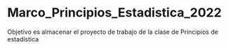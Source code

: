 # Marco_Principios_Estadistica_2022
Objetivo es almacenar el proyecto de trabajo de la clase de Principios de estadística
